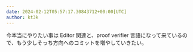 ```yaml
---
date: 2024-02-12T05:57:17.30843712+00:00[UTC]
author: kt3k
---
```

今本当にやりたい事は Editor 関連と、proof verifier 言語になって来ているので、もう少しそっち方向へのコミットを増やしていきたい。
